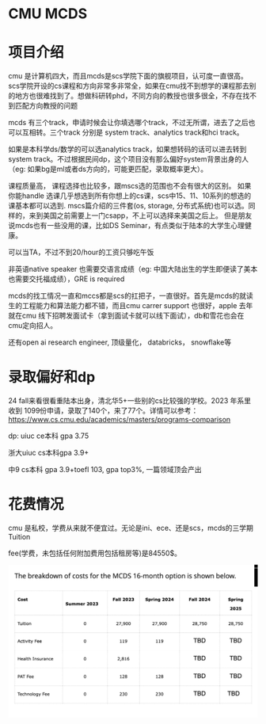 
# CMU MCDS

# 项目介绍
cmu 是计算机四大，而且mcds是scs学院下面的旗舰项目，认可度一直很高。scs学院开设的cs课程和方向非常多非常全，如果在cmu找不到想学的课程那去别的地方也很难找到了。想做科研转phd，不同方向的教授也很多很全，不存在找不到匹配方向教授的问题

mcds 有三个track，申请时候会让你填选哪个track，不过无所谓，进去了之后也可以互相转。三个track 分别是 system track、analytics track和hci track。

如果是本科学ds/数学的可以选analytics track，如果想转码的话可以进去转到system track。不过根据民间dp，这个项目没有那么偏好system背景出身的人（eg: 如果bg是ml或者ds方向的，可能更匹配，录取概率更大）。

课程质量高， 课程选择也比较多，跟mscs选的范围也不会有很大的区别。 如果你能handle 选课几乎想选到所有你想上的cs课，scs中15、11、10系列的想选的课基本都可以选到. mscs篇介绍的三件套(os, storage, 分布式系统)也可以选。同样的，来到美国之前需要上一门csapp，不上可以选择来美国之后上。 但是朋友说mcds也有一些没用的课，比如DS Seminar，有点类似于陆本的大学生心理健康。

可以当TA，不过不到20/hour的工资只够吃午饭

非英语native speaker 也需要交语言成绩（eg: 中国大陆出生的学生即便读了美本也需要交托福成绩），GRE is required

mcds的找工情况一直和mccs都是scs的扛把子，一直很好。首先是mcds的就读生的工程能力和算法能力都不错，而且cmu carrer support 也很好，apple 去年就在cmu 线下招聘发面试卡（拿到面试卡就可以线下面试），db和雪花也会在cmu定向招人。

还有open ai research engineer, 顶级量化， databricks， 
snowflake等

# 录取偏好和dp
24 fall来看很看重陆本出身，清北华5+一些别的cs比较强的学校。2023 年系里收到 1099份申请，录取了140个，来了77个。详情可以参考：https://www.cs.cmu.edu/academics/masters/programs-comparison

dp: 
uiuc ce本科 gpa 3.75

浙大uiuc cs本科gpa 3.9+

中9 cs本科 gpa 3.9+toefl 103, gpa top3%, 一篇领域顶会产出


# 花费情况
cmu 是私校，学费从来就不便宜过。无论是ini、ece、还是scs，mcds的三学期Tuition

 fee(学费，未包括任何附加费用包括租房等)是84550$。

![](/img/mcdsfee.png) 

